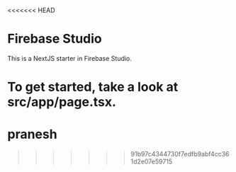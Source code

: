 <<<<<<< HEAD
# Firebase Studio

This is a NextJS starter in Firebase Studio.

To get started, take a look at src/app/page.tsx.
=======
# pranesh
>>>>>>> 91b97c4344730f7edfb9abf4cc361d2e07e59715
